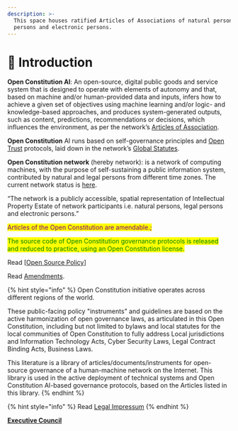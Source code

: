 ```yaml
---
description: >-
  This space houses ratified Articles of Associations of natural persons, legal
  persons and electronic persons.
---
```


# 🎵 Introduction

**Open Constitution AI**: An open-source, digital public goods and service system that is designed to operate with elements of autonomy and that, based on machine and/or human-provided data and inputs, infers how to achieve a given set of objectives using machine learning and/or logic- and knowledge-based approaches, and produces system-generated outputs, such as content, predictions, recommendations or decisions, which influences the environment, as per the network’s [Articles of Association](articles/statutes-muellners-foundation/).

**Open Constitution** AI runs based on self-governance principles and [Open Trust](charters/open-governance/open-trust-protocols.md) protocols, laid down in the network’s [Global Statutes](articles/statutes-muellners-foundation/).

**Open Constitution network** (hereby network): is a network of computing machines, with the purpose of self-sustaining a public information system, contributed by natural and legal persons from different time zones. The current network status is [here](https://status.muellners.com/).&#x20;

“The network is a publicly accessible, spatial representation of Intellectual Property Estate of network participants i.e. natural persons, legal persons and electronic persons.”

<mark style="color:purple;">Articles of the Open Constitution are amendable.;</mark>

<mark style="color:green;">The source code of Open Constitution governance protocols is released and reduced to practice, using an Open Constitution license.</mark>

Read \[[Open Source Policy](open-source-policies/open-source-usage-and-delivery-policies.md)]

Read [Amendments](readme/amendments.md).

{% hint style="info" %}
Open Constitution initiative operates across different regions of the world.

These public-facing policy "instruments" and guidelines are based on the active harmonization of open governance laws, as articulated in this Open Constitution, including but not limited to bylaws and local statutes for the local communities of Open Constitution to fully address Local jurisdictions and Information Technology Acts, Cyber Security Laws, Legal Contract Binding Acts, Business Laws.



This literature is a library of articles/documents/instruments for open-source governance of a human-machine network on the Internet. This library is used in the active deployment of technical systems and Open Constitution AI-based governance protocols, based on the Articles listed in this library. &#x20;
{% endhint %}



{% hint style="info" %}
Read [Legal Impressum](fiscal-hosts/legal-impressum/)
{% endhint %}

[**Executive Council**](foundation/executive-council.md)
